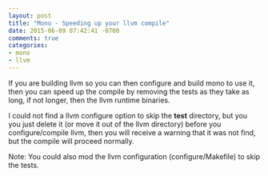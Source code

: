 ```yaml
---
layout: post
title: "Mono - Speeding up your llvm compile"
date: 2015-06-09 07:42:41 -0700
comments: true
categories: 
- mono
- llvm
---
```

If you are building llvm so you can then configure and build mono to use it, then you can speed up the compile by removing the tests as they take as long, if not longer, then the llvm runtime binaries.

I could not find a llvm configure option to skip the **test** directory, but you you just delete it (or move it out of the llvm directory) before you configure/compile llvm, then you will receive a warning that it was not find, but the compile will proceed normally.

Note: You could also mod the llvm configuration (configure/Makefile) to skip the tests.
